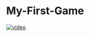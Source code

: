 # My-First-Game


[![video](https://i.ytimg.com/vi/0J-B_AuniQs&ab_channel=Pawe%C5%82Gw%C3%B3%C5%BAd%C5%BA/maxresdefault.jpg)](https://www.youtube.com/watch?v=0J-B_AuniQs&ab_channel=Pawe%C5%82Gw%C3%B3%C5%BAd%C5%BA)
